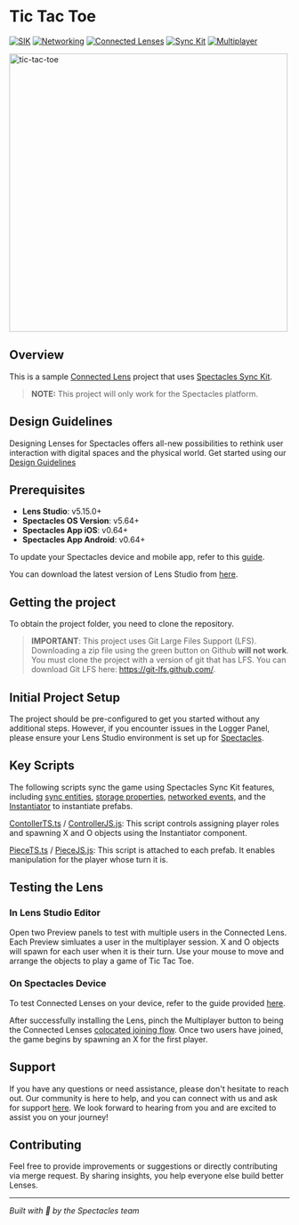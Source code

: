 # Tic Tac Toe

[![SIK](https://img.shields.io/badge/SIK-Light%20Gray?color=D3D3D3)](https://developers.snap.com/spectacles/spectacles-frameworks/spectacles-interaction-kit/features/overview?) [![Networking](https://img.shields.io/badge/Networking-Light%20Gray?color=D3D3D3)](https://developers.snap.com/spectacles/about-spectacles-features/connected-lenses/overview?) [![Connected Lenses](https://img.shields.io/badge/Connected%20Lenses-Light%20Gray?color=D3D3D3)](https://developers.snap.com/spectacles/about-spectacles-features/connected-lenses/overview?) [![Sync Kit](https://img.shields.io/badge/Sync%20Kit-Light%20Gray?color=D3D3D3)](https://developers.snap.com/spectacles/spectacles-frameworks/spectacles-interaction-kit/features/overview?) [![Multiplayer](https://img.shields.io/badge/Multiplayer-Light%20Gray?color=D3D3D3)](https://developers.snap.com/lens-studio/features/lens-cloud/lens-cloud-overview?)

<img src="./README-ref/sample-list-tic-tac-toe-rounded-edges.gif" alt="tic-tac-toe" width="500" />

## Overview

This is a sample [Connected Lens](https://developers.snap.com/spectacles/about-spectacles-features/connected-lenses/overview) project that uses [Spectacles Sync Kit](https://developers.snap.com/spectacles/spectacles-frameworks/spectacles-sync-kit/getting-started).

> **NOTE:**
> This project will only work for the Spectacles platform.

## Design Guidelines

Designing Lenses for Spectacles offers all-new possibilities to rethink user interaction with digital spaces and the physical world.
Get started using our [Design Guidelines](https://developers.snap.com/spectacles/best-practices/design-for-spectacles/introduction-to-spatial-design)

## Prerequisites

- **Lens Studio**: v5.15.0+
- **Spectacles OS Version**: v5.64+
- **Spectacles App iOS**: v0.64+
- **Spectacles App Android**: v0.64+

To update your Spectacles device and mobile app, refer to this [guide](https://support.spectacles.com/hc/en-us/articles/30214953982740-Updating).

You can download the latest version of Lens Studio from [here](https://ar.snap.com/download?lang=en-US).

## Getting the project

To obtain the project folder, you need to clone the repository.

> **IMPORTANT**:
> This project uses Git Large Files Support (LFS). Downloading a zip file using the green button on Github
> **will not work**. You must clone the project with a version of git that has LFS.
> You can download Git LFS here: https://git-lfs.github.com/.

## Initial Project Setup

The project should be pre-configured to get you started without any additional steps. However, if you encounter issues in the Logger Panel, please ensure your Lens Studio environment is set up for [Spectacles](https://developers.snap.com/spectacles/get-started/start-buiding/preview-panel).

## Key Scripts

The following scripts sync the game using Spectacles Sync Kit features, including [sync entities](https://developers.snap.com/spectacles/spectacles-frameworks/spectacles-sync-kit/features/sync-entity), [storage properties](https://developers.snap.com/spectacles/spectacles-frameworks/spectacles-sync-kit/features/storage-properties), [networked events](https://developers.snap.com/spectacles/spectacles-frameworks/spectacles-sync-kit/features/networked-events), and the [Instantiator](https://developers.snap.com/spectacles/spectacles-frameworks/spectacles-sync-kit/features/instantiator) to instantiate prefabs.

[ContollerTS.ts](./Assets/TicTacToe/Typescript/ControllerTS.ts) / [ControllerJS.js](<(./Assets/TicTacToe/Javascript/ControllerJS.js)>): This script controls assigning player roles and spawning X and O objects using the Instantiator component.

[PieceTS.ts](./Assets/TicTacToe/Typescript/PieceTS.ts) / [PieceJS.js](<(./Assets/TicTacToe/Javascript/PieceJS.js)>): This script is attached to each prefab. It enables manipulation for the player whose turn it is.

## Testing the Lens

### In Lens Studio Editor

Open two Preview panels to test with multiple users in the Connected Lens. Each Preview simluates a user in the multiplayer session. X and O objects will spawn for each user when it is their turn. Use your mouse to move and arrange the objects to play a game of Tic Tac Toe.

### On Spectacles Device

To test Connected Lenses on your device, refer to the guide provided [here](https://developers.snap.com/spectacles/about-spectacles-features/connected-lenses/building-connected-lenses).

After successfully installing the Lens, pinch the Multiplayer button to being the Connected Lenses [colocated joining flow](https://developers.snap.com/spectacles/about-spectacles-features/connected-lenses/using-connected-lenses). Once two users have joined, the game begins by spawning an X for the first player.

## Support

If you have any questions or need assistance, please don't hesitate to reach out. Our community is here to help, and you can connect with us and ask for support [here](https://www.reddit.com/r/Spectacles/). We look forward to hearing from you and are excited to assist you on your journey!

## Contributing

Feel free to provide improvements or suggestions or directly contributing via merge request. By sharing insights, you help everyone else build better Lenses.

---

*Built with 👻 by the Spectacles team*
 
 
